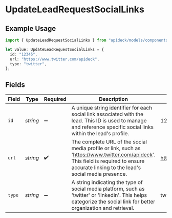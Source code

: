 # UpdateLeadRequestSocialLinks

## Example Usage

```typescript
import { UpdateLeadRequestSocialLinks } from "apideck/models/components";

let value: UpdateLeadRequestSocialLinks = {
  id: "12345",
  url: "https://www.twitter.com/apideck",
  type: "twitter",
};
```

## Fields

| Field                                                                                                                                                                                   | Type                                                                                                                                                                                    | Required                                                                                                                                                                                | Description                                                                                                                                                                             | Example                                                                                                                                                                                 |
| --------------------------------------------------------------------------------------------------------------------------------------------------------------------------------------- | --------------------------------------------------------------------------------------------------------------------------------------------------------------------------------------- | --------------------------------------------------------------------------------------------------------------------------------------------------------------------------------------- | --------------------------------------------------------------------------------------------------------------------------------------------------------------------------------------- | --------------------------------------------------------------------------------------------------------------------------------------------------------------------------------------- |
| `id`                                                                                                                                                                                    | *string*                                                                                                                                                                                | :heavy_minus_sign:                                                                                                                                                                      | A unique string identifier for each social link associated with the lead. This ID is used to manage and reference specific social links within the lead's profile.                      | 12345                                                                                                                                                                                   |
| `url`                                                                                                                                                                                   | *string*                                                                                                                                                                                | :heavy_check_mark:                                                                                                                                                                      | The complete URL of the social media profile or link, such as 'https://www.twitter.com/apideck'. This field is required to ensure accurate linking to the lead's social media presence. | https://www.twitter.com/apideck                                                                                                                                                         |
| `type`                                                                                                                                                                                  | *string*                                                                                                                                                                                | :heavy_minus_sign:                                                                                                                                                                      | A string indicating the type of social media platform, such as 'twitter' or 'linkedin'. This helps categorize the social link for better organization and retrieval.                    | twitter                                                                                                                                                                                 |